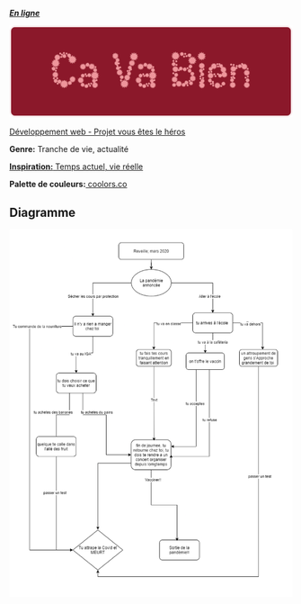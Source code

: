 [*__En ligne__*](https://whatthelock.github.io/vous-etes-le-hero-ca-va-bien/)

![#Ca Va Bien](/assets/logo.png)

[Développement web - Projet vous êtes le héros](page1.html)

**Genre:** Tranche de vie, actualité

[**Inspiration:** Temps actuel, vie réelle](https://www.cdc.gov/coronavirus/2019-ncov/index.html)

**Palette de couleurs:**[ coolors.co](https://coolors.co/782b38-8b182a-e46273-ee959b-faeff0)

## Diagramme

![diagramme](/assets/prog_covid.drawio.png)


